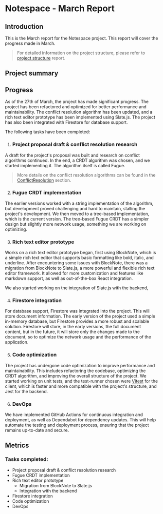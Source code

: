 # Notespace - March Report
## Introduction
This is the March report for the Notespace project. This report will cover the progress made in March.
> For detailed information on the project structure, please refer to [project structure](../project-overview-report.md) report.

## Project summary

## Progress
As of the 27th of March, the project has made significant progress.
The project has been refactored and optimized for better performance and maintainability.
The conflict resolution algorithm has been updated, and a rich text editor prototype has been implemented using Slate.js.
The project has also been integrated with Firestore for database support.

The following tasks have been completed:

1. ### Project proposal draft & conflict resolution research
A draft for the project's proposal was built and research on conflict algorithms continued.
In the end, a CRDT algorithm was chosen, and we started implementing it. The algorithm itself is called Fugue.
> More details on the conflict resolution algorithms can be found in the 
[ConflictResolution](../features/Editor.md#ConflictResolution) section.


2. ### Fugue CRDT implementation
The earlier versions worked with a string implementation of the algorithm, 
but development proved challenging and hard to maintain, stalling the project's development. 
We then moved to a tree-based implementation, which is the current version. 
The tree-based Fugue CRDT has a simpler design but slightly more network usage, something we are working on optimizing.

3. ### Rich text editor prototype
Works on a rich text editor prototype began, first using BlockNote, 
which is a simple rich text editor that supports basic formatting like bold, italic, and underline.
After encountering some issues with BlockNote, there was a migration from BlockNote to Slate.js, 
a more powerful and flexible rich text editor framework.
It allowed for more customization and features like markdown support, as well as out-of-the-box React integration.

We also started working on the integration of Slate.js with the backend,

4. ### Firestore integration
For database support, Firestore was integrated into the project. This will store document information. 
The early version of the project used a simple in-memory database, but Firestore provides a more robust and scalable solution.
Firestore will store, in the early versions, the full document content, but in the future, it will store only the changes made to the document,
so to optimize the network usage and the performance of the application.

5. ### Code optimization
The project has undergone code optimization to improve performance and maintainability.
This includes refactoring the codebase, optimizing the CRDT algorithm, and improving the overall structure of the project.
We started working on unit tests, and the test-runner chosen were [Vitest](https://vitest.dev) for the client, 
which is faster and more compatible with the project's structure, and Jest for the backend.

6. ### DevOps
We have implemented GitHub Actions for continuous integration and deployment, as well as Dependabot for dependency updates.
This will help automate the testing and deployment process, ensuring that the project remains up-to-date and secure.

## Metrics
### Tasks completed:
  - Project proposal draft & conflict resolution research
  - Fugue CRDT implementation
  - Rich text editor prototype
    - Migration from BlockNote to Slate.js
    - Integration with the backend
  - Firestore integration
  - Code optimization
  - DevOps